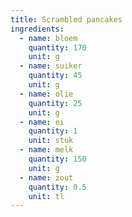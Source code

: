 ```yaml
---
title: Scrambled pancakes
ingredients:
  - name: bloem
    quantity: 170
    unit: g
  - name: suiker
    quantity: 45
    unit: g
  - name: olie
    quantity: 25
    unit: g
  - name: ei
    quantity: 1
    unit: stuk
  - name: melk
    quantity: 150
    unit: g
  - name: zout
    quantity: 0.5
    unit: tl
---
```


<Recipe />
